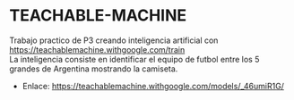 # TEACHABLE-MACHINE
Trabajo practico de P3 creando inteligencia artificial con https://teachablemachine.withgoogle.com/train  
La inteligencia consiste en identificar el equipo de futbol entre los 5 grandes de Argentina mostrando la camiseta.
- Enlace: https://teachablemachine.withgoogle.com/models/_46umiR1G/
